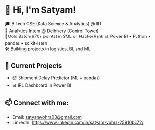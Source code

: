 # 👋 Hi, I'm Satyam!

🎓 B.Tech CSE (Data Science & Analytics) @ IIIT  
💼 Analytics Intern @ Delhivery (Control Tower)  
🧠Gold Batch(670+ points) in SQL on HackerRank
📊 Power BI • Python • pandas • scikit-learn  
🛠️ Building projects in logistics, BI, and ML

## 🚀 Current Projects
- 📦 Shipment Delay Predictor (ML + pandas)
- 📊 IPL Dashboard in Power BI

## 📫 Connect with me:
- Email: satyamvohra03@gmail.com
- LinkedIn: https://www.linkedin.com/in/satyam-vohra-25910b372/
